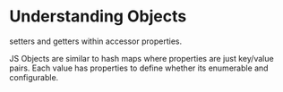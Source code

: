 Understanding Objects
====================
setters and getters within accessor properties.

JS Objects are similar to hash maps where properties are just  key/value pairs.
Each value has properties to define whether its enumerable and configurable.



